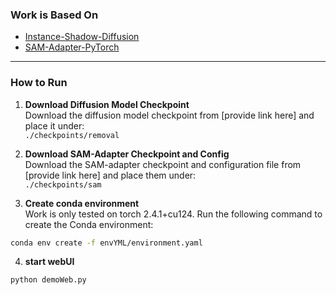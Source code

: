 ### Work is Based On
- [Instance-Shadow-Diffusion](https://github.com/MKFMIKU/Instance-Shadow-Diffusion)  
- [SAM-Adapter-PyTorch](https://github.com/tianrun-chen/SAM-Adapter-PyTorch/)

---

### How to Run

1. **Download Diffusion Model Checkpoint**  
   Download the diffusion model checkpoint from [provide link here] and place it under:  
   `./checkpoints/removal`

2. **Download SAM-Adapter Checkpoint and Config**  
   Download the SAM-adapter checkpoint and configuration file from [provide link here] and place them under:  
   `./checkpoints/sam`

3. **Create conda environment**  
   Work is only tested on torch 2.4.1+cu124.
   Run the following command to create the Conda environment:
```bash
conda env create -f envYML/environment.yaml
```
4.  **start webUI**
```bash
python demoWeb.py
```
